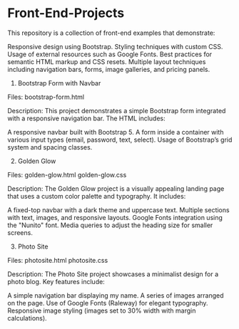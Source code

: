 # Front-End-Projects
 
This repository is a collection of front-end examples that demonstrate:

Responsive design using Bootstrap.
Styling techniques with custom CSS.
Usage of external resources such as Google Fonts.
Best practices for semantic HTML markup and CSS resets.
Multiple layout techniques including navigation bars, forms, image galleries, and pricing panels.

1. Bootstrap Form with Navbar

Files:
bootstrap-form.html

Description: This project demonstrates a simple Bootstrap form integrated with a responsive navigation bar. The HTML includes:

A responsive navbar built with Bootstrap 5.
A form inside a container with various input types (email, password, text, select).
Usage of Bootstrap’s grid system and spacing classes.


2. Golden Glow
   
Files:
golden-glow.html
golden-glow.css

Description: The Golden Glow project is a visually appealing landing page that uses a custom color palette and typography. It includes:

A fixed-top navbar with a dark theme and uppercase text.
Multiple sections with text, images, and responsive layouts.
Google Fonts integration using the "Nunito" font.
Media queries to adjust the heading size for smaller screens.

3. Photo Site

Files:
photosite.html
photosite.css

Description: The Photo Site project showcases a minimalist design for a photo blog. Key features include:

A simple navigation bar displaying my name.
A series of images arranged on the page.
Use of Google Fonts (Raleway) for elegant typography.
Responsive image styling (images set to 30% width with margin calculations).
